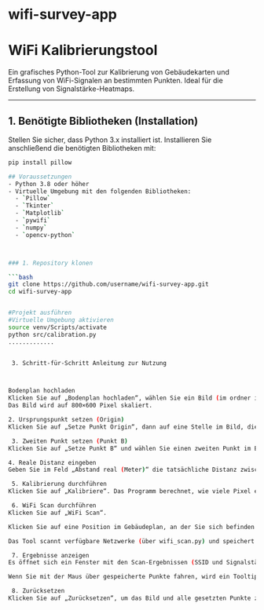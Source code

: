 # wifi-survey-app

#  WiFi Kalibrierungstool

Ein grafisches Python-Tool zur Kalibrierung von Gebäudekarten und Erfassung von WiFi-Signalen an bestimmten Punkten. Ideal für die Erstellung von Signalstärke-Heatmaps.

---

##  1. Benötigte Bibliotheken (Installation)

Stellen Sie sicher, dass Python 3.x installiert ist. Installieren Sie anschließend die benötigten Bibliotheken mit:

```bash
pip install pillow

## Voraussetzungen
- Python 3.8 oder höher
- Virtuelle Umgebung mit den folgenden Bibliotheken:
  - `Pillow`
  - `Tkinter`
  - `Matplotlib`
  - `pywifi`
  - `numpy`
  - `opencv-python`



### 1. Repository klonen

```bash
git clone https://github.com/username/wifi-survey-app.git
cd wifi-survey-app


#Projekt ausführen 
#Virtuelle Umgebung aktivieren
source venv/Scripts/activate
python src/calibration.py
.............


 3. Schritt-für-Schritt Anleitung zur Nutzung



Bodenplan hochladen
Klicken Sie auf „Bodenplan hochladen“, wählen Sie ein Bild (im ordner images)(z. B. JPG oder PNG) Ihres Gebäudeplans.
Das Bild wird auf 800×600 Pixel skaliert.

2. Ursprungspunkt setzen (Origin)
Klicken Sie auf „Setze Punkt Origin“, dann auf eine Stelle im Bild, die als (0,0)-Startpunkt gelten soll (z. B. linke untere Ecke).

 3. Zweiten Punkt setzen (Punkt B)
Klicken Sie auf „Setze Punkt B“ und wählen Sie einen zweiten Punkt im Bild aus, dessen echter Abstand zum Ursprungspunkt bekannt ist.

4. Reale Distanz eingeben
Geben Sie im Feld „Abstand real (Meter)“ die tatsächliche Distanz zwischen Ursprung und Punkt B ein (z. B. 100).

 5. Kalibrierung durchführen
Klicken Sie auf „Kalibriere“. Das Programm berechnet, wie viele Pixel einem Meter entsprechen und speichert den Umrechnungsfaktor.

 6. WiFi Scan durchführen
Klicken Sie auf „WiFi Scan“.

Klicken Sie auf eine Position im Gebäudeplan, an der Sie sich befinden.

Das Tool scannt verfügbare Netzwerke (über wifi_scan.py) und speichert die Signalstärken an dieser Stelle.

 7. Ergebnisse anzeigen
Es öffnet sich ein Fenster mit den Scan-Ergebnissen (SSID und Signalstärke in dBm).

Wenn Sie mit der Maus über gespeicherte Punkte fahren, wird ein Tooltip mit Informationen angezeigt.

 8. Zurücksetzen
Klicken Sie auf „Zurücksetzen“, um das Bild und alle gesetzten Punkte zurückzusetzen und von vorne zu beginnen.

